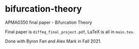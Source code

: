 # bifurcation-theory
APMA0350 final paper - Bifurcation Theory

Final paper is ```diffeq_final_project.pdf```, LaTeX is all in ```main.tex```.

Done with Byron Fan and Alex Mark in Fall 2021. 
